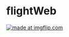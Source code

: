 # flightWeb

<a href="https://imgflip.com/gif/3by85e"><img src="https://i.imgflip.com/3by85e.gif" title="made at imgflip.com"/></a>
